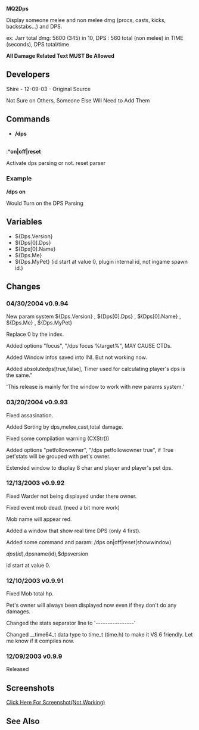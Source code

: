 **MQ2Dps**

Display someone melee and non melee dmg (procs, casts, kicks, backstabs...) and DPS.

ex: Jarr total dmg: 5600 (345) in 10, DPS : 560 total (non melee) in TIME (seconds), DPS total/time

**All Damage Related Text MUST Be Allowed**

## Developers

Shire - 12-09-03 - Original Source

Not Sure on Others, Someone Else Will Need to Add Them

## Commands

-   **/dps <option> <value>**

:\***on\|off\|reset**

  
  
Activate dps parsing or not. reset parser

### Example

**/dps on**

  
Would Turn on the DPS Parsing

## Variables

-   ${Dps.Version}
-   ${Dps\[0\].Dps}
-   ${Dps\[0\].Name}
-   ${Dps.Me}
-   ${Dps.MyPet} (id start at value 0, plugin internal id, not ingame spawn id.)

## Changes

### 04/30/2004 v0.9.94

  
New param system ${Dps.Version} , ${Dps\[0\].Dps} , ${Dps\[0\].Name} , ${Dps.Me} , ${Dps.MyPet}

Replace 0 by the index.

Added options "focus", "/dps focus %target%", MAY CAUSE CTDs.

Added Window infos saved into INI. But not working now.

Added absolutedps\[true,false\], Timer used for calculating player's dps is the same."

'This release is mainly for the window to work with new params system.'

### 03/20/2004 v0.9.93

  
Fixed assasination.

Added Sorting by dps,melee,cast,total damage.

Fixed some compilation warning (CXStr())

Added options "petfollowowner", "/dps petfollowowner true", if True pet'stats will be grouped with pet's owner.

Extended window to display 8 char and player and player's pet dps.

### 12/13/2003 v0.9.92

  
Fixed Warder not being displayed under there owner.

Fixed event mob dead. (need a bit more work)

Mob name will appear red.

Added a window that show real time DPS (only 4 first).

Added some command and param: /dps on\|off\|reset\|showwindow)

$dps(id),$dpsname(id),$dpsversion

id start at value 0.

### 12/10/2003 v0.9.91

  
Fixed Mob total hp.

Pet's owner will always been displayed now even if they don't do any damages.

Changed the stats separator line to '----------------'

Changed \_\_time64_t data type to time_t (time.h) to make it VS 6 friendly. Let me know if it compiles now.

### 12/09/2003 v0.9.9

  
Released

## Screenshots

[Click Here For Screenshot(Not Working)](http://www.lamah.com/shire/mq2dps0_99.jpg)

## See Also


